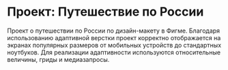 # Проект: Путешествие по России

Проект о путешествии по России по дизайн-макету в Фигме.
Благодаря использованию адаптивной верстки проект корректно отображается на экранах популярных размеров от мобильных устройств до стандартных ноутбуков. Для реализации адаптивности используются относительные величины, гриды и медиазапросы.
